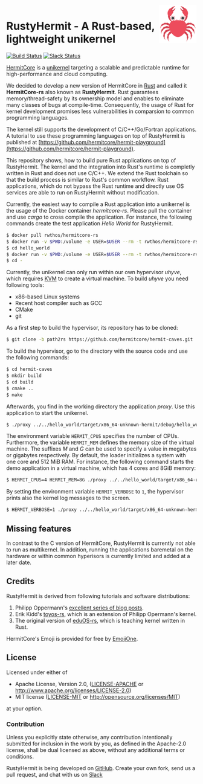 <img width="100" align="right" src="img/hermitcore_logo.png" />


# RustyHermit - A Rust-based, lightweight unikernel

[![Build Status](https://git.rwth-aachen.de/acs/public/hermitcore/libhermit-rs/badges/master/pipeline.svg)](https://git.rwth-aachen.de/acs/public/hermitcore/libhermit-rs/pipelines)
[![Slack Status](https://radiant-ridge-95061.herokuapp.com/badge.svg)](https://radiant-ridge-95061.herokuapp.com)

[HermitCore]( http://www.hermitcore.org ) is a
[unikernel](http://unikernel.org) targeting a scalable and predictable runtime for high-performance and cloud computing.

We decided to develop a new version of HermitCore in [Rust](https://www.rust-lang.org) and called it **HermitCore-rs** also known as **RustyHermit**.
Rust guarantees memory/thread-safety by its ownership model and enables to eliminate many classes of bugs at compile-time.
Consequently, the usage of Rust for kernel development promises less vulnerabilities in comparsion to common programming languages.

The kernel still supports the development of C/C++/Go/Fortran applications.
A tutorial to use these programming languages on top of RustyHermit is published at [https://github.com/hermitcore/hermit-playground](https://github.com/hermitcore/hermit-playground).

This repository shows, how to build pure Rust applications on top of RustyHermit.
The kernel and the integration into Rust's runtime is completly written in Rust and does not use C/C++.
We extend the Rust toolchain so that the build process is similar to Rust's common workflow.
Rust applications, which do not bypass the Rust runtime and directly use OS services are able to run on RustyHermit without modification.

Currently, the easiest way to compile a Rust application into a unikernel is the usage of the Docker container *hermitcore-rs*.
Please pull the container and use *cargo* to cross compile the application.
For instance, the following commands create the test application *Hello World* for RustyHermit.

```sh
$ docker pull rwthos/hermitcore-rs
$ docker run -v $PWD:/volume -e USER=$USER --rm -t rwthos/hermitcore-rs cargo new hello_world --bin
$ cd hello_world
$ docker run -v $PWD:/volume -e USER=$USER --rm -t rwthos/hermitcore-rs cargo build --target x86_64-unknown-hermit
$ cd -
```

Currently, the unikernel can only run within our own hypervisor *uhyve*, which requires [KVM](https://www.linux-kvm.org/) to create a virtual machine.
To build *uhyve* you need following tools:

* x86-based Linux systems
* Recent host compiler such as GCC
* CMake	
* git

As a first step to build the hypervisor, its repository has to be cloned:

```sh
$ git clone -b path2rs https://github.com/hermitcore/hermit-caves.git
```

To build the hypervisor, go to the directory with the source code and use the following commands:

```sh
$ cd hermit-caves
$ mkdir build
$ cd build
$ cmake ..
$ make
```

Afterwards, you find in the working directory the application *proxy*.
Use this application to start the unikernel.

```sh
$ ./proxy ../../hello_world/target/x86_64-unknown-hermit/debug/hello_world
```

The environment variable `HERMIT_CPUS` specifies the number of
CPUs.
Furthermore, the variable `HERMIT_MEM` defines the memory size of the virtual machine. The suffixes *M* and *G* can be used to specify a value in megabytes or gigabytes respectively.
By default, the loader initializes a system with one core and 512 MiB RAM.
For instance, the following command starts the demo application in a virtual machine, which has 4 cores and 8GiB memory:

```bash
$ HERMIT_CPUS=4 HERMIT_MEM=8G ./proxy ../../hello_world/target/x86_64-unknown-hermit/debug/hello_world
```

By setting the environment variable `HERMIT_VERBOSE` to `1`, the hypervisor prints
also the kernel log messages to the screen.

```bash
$ HERMIT_VERBOSE=1 ./proxy ../../hello_world/target/x86_64-unknown-hermit/debug/hello_world
```

## Missing features

In contrast to the C version of HermitCore, RustyHermit is currently not able to run as multikernel.
In addition, running the applications baremetal on the hardware or within common hyperisors is currently limited and added at a later date.

## Credits

RustyHermit is derived from following tutorials and software distributions:

1. Philipp Oppermann's [excellent series of blog posts][opp].
2. Erik Kidd's [toyos-rs][kidd], which is an extension of Philipp Opermann's kernel.
3. The original version of [eduOS-rs][eduos], which is teaching kernel written in Rust.

[opp]: http://blog.phil-opp.com/
[kidd]: http://www.randomhacks.net/bare-metal-rust/
[eduos]: http://rwth-os.github.io/eduOS-rs/

HermitCore's Emoji is provided for free by [EmojiOne](https://www.gfxmag.com/crab-emoji-vector-icon/).

## License

Licensed under either of

 * Apache License, Version 2.0, ([LICENSE-APACHE](LICENSE-APACHE) or http://www.apache.org/licenses/LICENSE-2.0)
 * MIT license ([LICENSE-MIT](LICENSE-MIT) or http://opensource.org/licenses/MIT)

at your option.

### Contribution

Unless you explicitly state otherwise, any contribution intentionally submitted for inclusion in the work by you, as defined in the Apache-2.0 license, shall be dual licensed as above, without any additional terms or conditions.

RustyHermit is being developed on [GitHub](https://github.com/hermitcore/libhermit-rs).
Create your own fork, send us a pull request, and chat with us on [Slack](https://radiant-ridge-95061.herokuapp.com)
